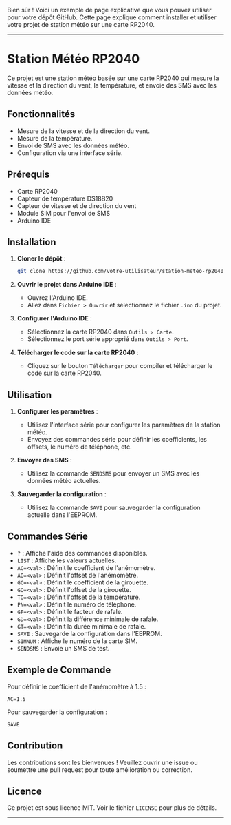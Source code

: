 Bien sûr ! Voici un exemple de page explicative que vous pouvez utiliser pour votre dépôt GitHub. Cette page explique comment installer et utiliser votre projet de station météo sur une carte RP2040.

---

# Station Météo RP2040

Ce projet est une station météo basée sur une carte RP2040 qui mesure la vitesse et la direction du vent, la température, et envoie des SMS avec les données météo.

## Fonctionnalités

- Mesure de la vitesse et de la direction du vent.
- Mesure de la température.
- Envoi de SMS avec les données météo.
- Configuration via une interface série.

## Prérequis

- Carte RP2040
- Capteur de température DS18B20
- Capteur de vitesse et de direction du vent
- Module SIM pour l'envoi de SMS
- Arduino IDE

## Installation

1. **Cloner le dépôt** :
   ```bash
   git clone https://github.com/votre-utilisateur/station-meteo-rp2040.git
   ```

2. **Ouvrir le projet dans Arduino IDE** :
   - Ouvrez l'Arduino IDE.
   - Allez dans `Fichier > Ouvrir` et sélectionnez le fichier `.ino` du projet.

3. **Configurer l'Arduino IDE** :
   - Sélectionnez la carte RP2040 dans `Outils > Carte`.
   - Sélectionnez le port série approprié dans `Outils > Port`.

4. **Télécharger le code sur la carte RP2040** :
   - Cliquez sur le bouton `Télécharger` pour compiler et télécharger le code sur la carte RP2040.

## Utilisation

1. **Configurer les paramètres** :
   - Utilisez l'interface série pour configurer les paramètres de la station météo.
   - Envoyez des commandes série pour définir les coefficients, les offsets, le numéro de téléphone, etc.

2. **Envoyer des SMS** :
   - Utilisez la commande `SENDSMS` pour envoyer un SMS avec les données météo actuelles.

3. **Sauvegarder la configuration** :
   - Utilisez la commande `SAVE` pour sauvegarder la configuration actuelle dans l'EEPROM.

## Commandes Série

- `?` : Affiche l'aide des commandes disponibles.
- `LIST` : Affiche les valeurs actuelles.
- `AC=<val>` : Définit le coefficient de l'anémomètre.
- `AO=<val>` : Définit l'offset de l'anémomètre.
- `GC=<val>` : Définit le coefficient de la girouette.
- `GO=<val>` : Définit l'offset de la girouette.
- `TO=<val>` : Définit l'offset de la température.
- `PN=<val>` : Définit le numéro de téléphone.
- `GF=<val>` : Définit le facteur de rafale.
- `GD=<val>` : Définit la différence minimale de rafale.
- `GT=<val>` : Définit la durée minimale de rafale.
- `SAVE` : Sauvegarde la configuration dans l'EEPROM.
- `SIMNUM` : Affiche le numéro de la carte SIM.
- `SENDSMS` : Envoie un SMS de test.

## Exemple de Commande

Pour définir le coefficient de l'anémomètre à 1.5 :
```
AC=1.5
```

Pour sauvegarder la configuration :
```
SAVE
```

## Contribution

Les contributions sont les bienvenues ! Veuillez ouvrir une issue ou soumettre une pull request pour toute amélioration ou correction.

## Licence

Ce projet est sous licence MIT. Voir le fichier `LICENSE` pour plus de détails.

---

